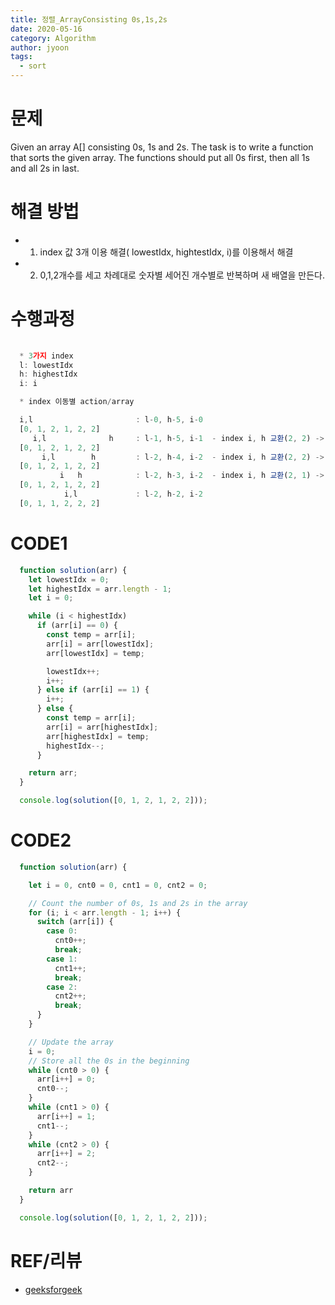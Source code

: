 ```yaml
---
title: 정렬_ArrayConsisting 0s,1s,2s
date: 2020-05-16
category: Algorithm
author: jyoon
tags:
  - sort
---
```


# 문제
Given an array A[] consisting 0s, 1s and 2s.
The task is to write a function that sorts the given array. 
The functions should put all 0s first, then all 1s and all 2s in last.

# 해결 방법
* 1. index 값 3개 이용 해결( lowestIdx, hightestIdx, i)를 이용해서 해결
* 2. 0,1,2개수를 세고 차례대로 숫자별 세어진 개수별로 반복하며 새 배열을 만든다. 

# 수행과정
``` js
  
  * 3가지 index
  l: lowestIdx
  h: highestIdx
  i: i 

  * index 이동별 action/array

  i,l                       : l-0, h-5, i-0
  [0, 1, 2, 1, 2, 2]
     i,l              h     : l-1, h-5, i-1  - index i, h 교환(2, 2) -> 변동없음
  [0, 1, 2, 1, 2, 2]
       i,l        h         : l-2, h-4, i-2  - index i, h 교환(2, 2) -> 변동없음
  [0, 1, 2, 1, 2, 2]
           i   h            : l-2, h-3, i-2  - index i, h 교환(2, 1) -> [0, 1, 1, 2, 2, 2]
  [0, 1, 2, 1, 2, 2]
            i,l             : l-2, h-2, i-2
  [0, 1, 1, 2, 2, 2]
```

# CODE1 
```js
  function solution(arr) {
    let lowestIdx = 0;
    let highestIdx = arr.length - 1;
    let i = 0;

    while (i < highestIdx)
      if (arr[i] == 0) {
        const temp = arr[i];
        arr[i] = arr[lowestIdx];
        arr[lowestIdx] = temp;

        lowestIdx++;
        i++;
      } else if (arr[i] == 1) {
        i++;
      } else {
        const temp = arr[i];
        arr[i] = arr[highestIdx];
        arr[highestIdx] = temp;
        highestIdx--;
      }

    return arr;
  }

  console.log(solution([0, 1, 2, 1, 2, 2]));


```

# CODE2
```js
  function solution(arr) {

    let i = 0, cnt0 = 0, cnt1 = 0, cnt2 = 0;

    // Count the number of 0s, 1s and 2s in the array 
    for (i; i < arr.length - 1; i++) {
      switch (arr[i]) {
        case 0:
          cnt0++;
          break;
        case 1:
          cnt1++;
          break;
        case 2:
          cnt2++;
          break;
      }
    }

    // Update the array
    i = 0;
    // Store all the 0s in the beginning 
    while (cnt0 > 0) {
      arr[i++] = 0;
      cnt0--;
    }
    while (cnt1 > 0) {
      arr[i++] = 1;
      cnt1--;
    }
    while (cnt2 > 0) {
      arr[i++] = 2;
      cnt2--;
    }

    return arr
  }

  console.log(solution([0, 1, 2, 1, 2, 2]));
```
# REF/리뷰
* [geeksforgeek](https://www.geeksforgeeks.org/sort-an-array-of-0s-1s-and-2s/)